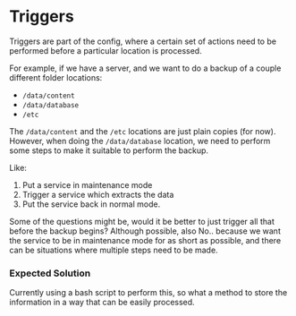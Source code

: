 # Triggers

Triggers are part of the config, where a certain set of actions need to be performed before a particular location is processed.

For example, if we have a server, and we want to do a backup of a couple different folder locations: 
* `/data/content`
* `/data/database`
* `/etc`

The `/data/content` and the `/etc` locations are just plain copies (for now).  However, when doing the `/data/database` location, we need to perform some steps to make it suitable to perform the backup. 

Like:
1. Put a service in maintenance mode
2. Trigger a service which extracts the data
3. Put the service back in normal mode.

Some of the questions might be, would it be better to just trigger all that before the backup begins?  Although possible, also No.. because we want the service to be in maintenance mode for as short as possible, and there can be situations where multiple steps need to be made.

### Expected Solution

Currently using a bash script to perform this, so what a method to store the information in a way that can be easily processed.

